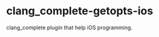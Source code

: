 clang_complete-getopts-ios
==========================

clang_complete plugin that help iOS programming.
